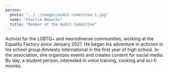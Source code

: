 ```yaml
---
person:
  photo: "../../images/audit-committee-1.jpg"
  name: "Charlie Nowacki"
  title: "Member of the Audit Committee"
---
```


Activist for the LGBTQ+ and neurodiverse communities, working at the Equality Factory since January 2021. He began his adventure in activism in his school group Amnesty International in the first year of high school. In the association, she organizes events and creates content for social media. By day, a student person, interested in voice training, cooking and sci-fi movies.